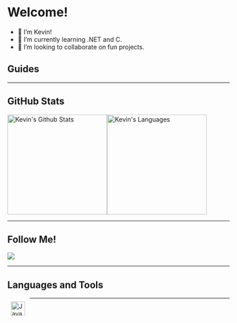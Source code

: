 # Welcome!

- 👋 I’m Kevin!
- 🌱 I’m currently learning .NET and C.
- 💞️ I’m looking to collaborate on fun projects.

## Guides


---

## GitHub Stats

<!-- Used Anuraghazra's GitHub Stats: https://github.com/anuraghazra/github-readme-stats -->
<div style="display: flex; width: 100%;">
    <img style="height: 226px;" alt="Kevin's Github Stats" src="https://github-readme-stats.vercel.app/api?username=Kevin-Lago&show_icons=true&theme=dark&title_color=00FFFF"/>
    <img style="height: 226px;" alt="Kevin's Languages" src="https://github-readme-stats.vercel.app/api/top-langs/?username=Kevin-Lago&layout=demo&theme=dark&title_color=00FFFF"/>
</div>

---

## Follow Me!


<img src="https://cdn.jsdelivr.net/gh/devicons/devicon/icons/twitter/twitter-original.svg" />
          

---

## Languages and Tools

<img align="left" alt="Java" width="32px" style="padding: 8px;" src="https://cdn.jsdelivr.net/gh/devicons/devicon/icons/java/java-original.svg" />
          
---
<!---
Kevin-Lago/Kevin-Lago is a ✨ special ✨ repository because its `README.md` (this file) appears on your GitHub profile.
You can click the Preview link to take a look at your changes.
--->

<!-- [TwitterIcon]: <img align="left" alt="Kevin's Twitter" width="32px" src="https://cdn.jsdelivr.net/npm/simple-icons@v3/icons/twitter.svg"/>
[TwitterLink]: https://twitter.com/kevinthelago -->
